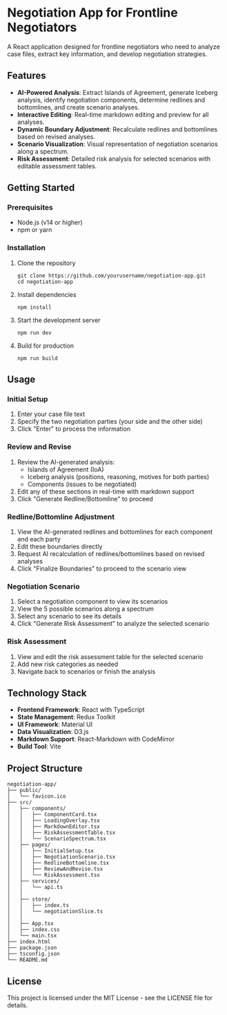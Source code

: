 # Negotiation App for Frontline Negotiators

A React application designed for frontline negotiators who need to analyze case files, extract key information, and develop negotiation strategies.

## Features

- **AI-Powered Analysis**: Extract Islands of Agreement, generate Iceberg analysis, identify negotiation components, determine redlines and bottomlines, and create scenario analyses.
- **Interactive Editing**: Real-time markdown editing and preview for all analyses.
- **Dynamic Boundary Adjustment**: Recalculate redlines and bottomlines based on revised analyses.
- **Scenario Visualization**: Visual representation of negotiation scenarios along a spectrum.
- **Risk Assessment**: Detailed risk analysis for selected scenarios with editable assessment tables.

## Getting Started

### Prerequisites

- Node.js (v14 or higher)
- npm or yarn

### Installation

1. Clone the repository
   ```
   git clone https://github.com/yourusername/negotiation-app.git
   cd negotiation-app
   ```

2. Install dependencies
   ```
   npm install
   ```

3. Start the development server
   ```
   npm run dev
   ```

4. Build for production
   ```
   npm run build
   ```

## Usage

### Initial Setup

1. Enter your case file text
2. Specify the two negotiation parties (your side and the other side)
3. Click "Enter" to process the information

### Review and Revise

1. Review the AI-generated analysis:
   - Islands of Agreement (IoA)
   - Iceberg analysis (positions, reasoning, motives for both parties)
   - Components (issues to be negotiated)
2. Edit any of these sections in real-time with markdown support
3. Click "Generate Redline/Bottomline" to proceed

### Redline/Bottomline Adjustment

1. View the AI-generated redlines and bottomlines for each component and each party
2. Edit these boundaries directly
3. Request AI recalculation of redlines/bottomlines based on revised analyses
4. Click "Finalize Boundaries" to proceed to the scenario view

### Negotiation Scenario

1. Select a negotiation component to view its scenarios
2. View the 5 possible scenarios along a spectrum
3. Select any scenario to see its details
4. Click "Generate Risk Assessment" to analyze the selected scenario

### Risk Assessment

1. View and edit the risk assessment table for the selected scenario
2. Add new risk categories as needed
3. Navigate back to scenarios or finish the analysis

## Technology Stack

- **Frontend Framework**: React with TypeScript
- **State Management**: Redux Toolkit
- **UI Framework**: Material UI
- **Data Visualization**: D3.js
- **Markdown Support**: React-Markdown with CodeMirror
- **Build Tool**: Vite

## Project Structure

```
negotiation-app/
├── public/
│   └── favicon.ico
├── src/
│   ├── components/
│   │   ├── ComponentCard.tsx
│   │   ├── LoadingOverlay.tsx
│   │   ├── MarkdownEditor.tsx
│   │   ├── RiskAssessmentTable.tsx
│   │   └── ScenarioSpectrum.tsx
│   ├── pages/
│   │   ├── InitialSetup.tsx
│   │   ├── NegotiationScenario.tsx
│   │   ├── RedlineBottomline.tsx
│   │   ├── ReviewAndRevise.tsx
│   │   └── RiskAssessment.tsx
│   ├── services/
│   │   └── api.ts
│   │   
│   ├── store/
│   │   ├── index.ts
│   │   └── negotiationSlice.ts
│   │   
│   ├── App.tsx
│   ├── index.css
│   └── main.tsx
├── index.html
├── package.json
├── tsconfig.json
└── README.md
```

## License

This project is licensed under the MIT License - see the LICENSE file for details. 